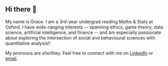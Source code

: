 ## Hi there 👋

My name is Grace. I am a 3rd-year undergrad reading Maths & Stats at Oxford. I have wide-ranging interests -- spanning ethics, game theory, data science, artificial intelligence, and finance -- and am especially passionate about exploring the intersection of social and behavioural sciences with quantitative analysis!!

My pronouns are she/they. Feel free to connect with me on [LinkedIn](https://www.linkedin.com/in/ygraceyu/) or [email](mailto:yongqing.grace.yu@gmail.com).

<!--
**yyu1230/yyu1230** is a ✨ _special_ ✨ repository because its `README.md` (this file) appears on your GitHub profile.

Here are some ideas to get you started:

- 🔭 I’m currently working on ...
- 🌱 I’m currently learning ...
- 👯 I’m looking to collaborate on ...
- 🤔 I’m looking for help with ...
- 💬 Ask me about ...
- 📫 How to reach me: ...
- 😄 Pronouns: ...
- ⚡ Fun fact: ...
-->
